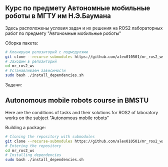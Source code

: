 ## Курс по предмету Автономные мобильные роботы в МГТУ им Н.Э.Баумана

Здесь расположены условия задач и их решения на ROS2 лабораторных работ по предмету "Автономные мобильные роботы"

Сборка пакета:
```bash
# Клонируем репозиторий с подмодулями
git clone --recurse-submodules https://github.com/alex010501/mr_ros2_ws.git
# Заходим в репозиторий
cd mr_ros2_ws
# Устанавливаем зависимости
sudo bash ./install_dependencies.sh
```

Задачи:



## Autonomous mobile robots course in BMSTU

Here are the conditions of tasks and their solutions for ROS2 of laboratory works on the subject "Autonomous mobile robots"

Building a package:
```bash
# Cloning the repository with submodules
git clone --recurse-submodules https://github.com/alex010501/mr_ros2_ws.git
# Entering the repository
cd mr_ros2_ws
# Installing dependencies
sudo bash ./install_dependencies.sh
```